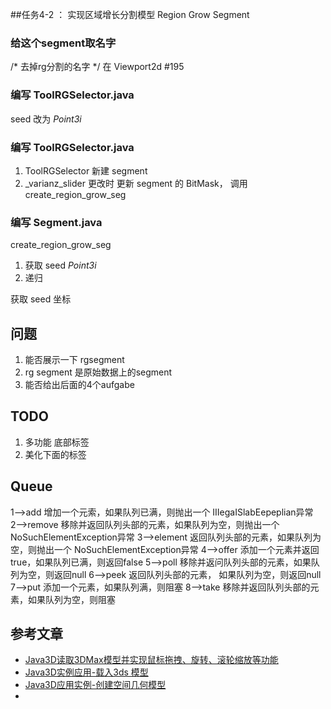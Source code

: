 ##任务4-2 ： 实现区域增长分割模型 Region Grow Segment


###  给这个segment取名字
/* 去掉rg分割的名字 */ 在 Viewport2d #195

### 编写 ToolRGSelector.java

seed 改为 *Point3i*

### 编写 ToolRGSelector.java

1. ToolRGSelector 新建 segment
3. _varianz_slider 更改时 更新 segment 的 BitMask， 调用 create_region_grow_seg

### 编写 Segment.java

create_region_grow_seg

1. 获取 seed *Point3i*
2. 递归

获取 seed 坐标

## 问题

1. 能否展示一下 rgsegment
2. rg segment 是原始数据上的segment
3. 能否给出后面的4个aufgabe

## TODO
1. 多功能 底部标签
2. 美化下面的标签

## Queue

1–>add 增加一个元索，如果队列已满，则抛出一个 
IIIegaISlabEepeplian异常 
2–>remove 移除并返回队列头部的元素，如果队列为空，则抛出一个 
NoSuchElementException异常 
3–>element 返回队列头部的元素，如果队列为空，则抛出一个 
NoSuchElementException异常
4–>offer 添加一个元素并返回true，如果队列已满，则返回false 
5–>poll 移除并返问队列头部的元素，如果队列为空，则返回null 
6–>peek 返回队列头部的元素， 如果队列为空，则返回null
7–>put 添加一个元素，如果队列满，则阻塞 
8–>take 移除并返回队列头部的元素，如果队列为空，则阻塞


## 参考文章

+ [Java3D读取3DMax模型并实现鼠标拖拽、旋转、滚轮缩放等功能](https://www.cnblogs.com/herd/p/6767006.html)
+ [Java3D实例应用-载入3ds 模型](https://www.cnblogs.com/dennisit/archive/2013/05/07/3065479.html)
+ [Java3D应用实例-创建空间几何模型](https://www.cnblogs.com/dennisit/archive/2013/05/06/3063042.html)
+ 